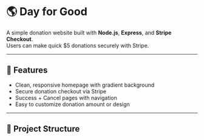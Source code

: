 # 🌎 Day for Good

A simple donation website built with **Node.js**, **Express**, and **Stripe Checkout**.  
Users can make quick $5 donations securely with Stripe.

---

## 🚀 Features
- Clean, responsive homepage with gradient background  
- Secure donation checkout via Stripe  
- Success + Cancel pages with navigation  
- Easy to customize donation amount or design  

---

## 📂 Project Structure
